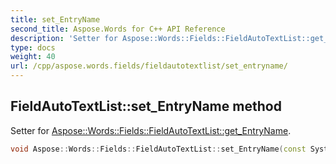 ```yaml
---
title: set_EntryName
second_title: Aspose.Words for C++ API Reference
description: 'Setter for Aspose::Words::Fields::FieldAutoTextList::get_EntryName.'
type: docs
weight: 40
url: /cpp/aspose.words.fields/fieldautotextlist/set_entryname/
---
```

## FieldAutoTextList::set_EntryName method


Setter for [Aspose::Words::Fields::FieldAutoTextList::get_EntryName](../get_entryname/).

```cpp
void Aspose::Words::Fields::FieldAutoTextList::set_EntryName(const System::String &value)
```

